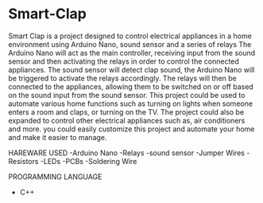 # Smart-Clap
Smart Clap is a project designed to control electrical appliances in a home environment using Arduino Nano, sound sensor and a series of relays
The Arduino Nano will act as the main controller, receiving input from the sound sensor and then activating the relays in order to control the connected appliances. The sound sensor will detect clap sound, the Arduino Nano will be triggered to activate the relays accordingly. The relays will then be connected to the appliances, allowing them to be switched on or off based on the sound input from the sound sensor. This project could be used to automate various home functions such as turning on lights when someone enters a room and claps, or turning on the TV. The project could also be expanded to control other electrical appliances such as, air conditioners and more. you could easily customize this project and automate your home and make it easier to manage.

HAREWARE USED
-Arduino Nano
-Relays
-sound sensor
-Jumper Wires
-Resistors
-LEDs
-PCBs
-Soldering Wire


PROGRAMMING LANGUAGE
- C++ 
